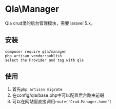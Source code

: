 # Qla\Manager
Qla crud里的后台管理模块，需要 laravel 5.x。

## 安装

```
composer require qla/manager
php artisan vendor:publish
select the Provider and tag with qla
```

## 使用

1. 首先`php artisan migrate`
2. 在config/qla/base.php中可以配置后台路由前缀
3. 可以在网站里直接调用`route('Crud.Manager.home')`

